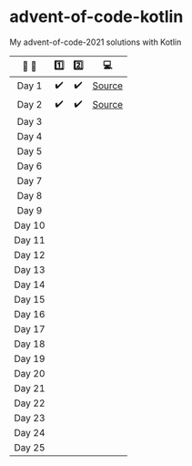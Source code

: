 # advent-of-code-kotlin

My advent-of-code-2021 solutions with Kotlin

| :calendar: :christmas_tree: | :one: | :two: | :computer: |
| :---: | :---: | :---: | :---: |
| Day 1 | :heavy_check_mark: | :heavy_check_mark: | [Source](src/main/kotlin/Day2.kt) |
| Day 2 | :heavy_check_mark: | :heavy_check_mark: | [Source](src/main/kotlin/Day2.kt) |
| Day 3 |  |  |  |
| Day 4 |  |  |  |
| Day 5 |  |  |  |
| Day 6 |  |  |  |
| Day 7 |  |  |  |
| Day 8 |  |  |  |
| Day 9 |  |  |  |
| Day 10 |  |  |  |
| Day 11 |  |  |  |
| Day 12 |  |  |  |
| Day 13 |  |  |  |
| Day 14 |  |  |  |
| Day 15 |  |  |  |
| Day 16 |  |  |  |
| Day 17 |  |  |  |
| Day 18 |  |  |  |
| Day 19 |  |  |  |
| Day 20 |  |  |  |
| Day 21 |  |  |  |
| Day 22 |  |  |  |
| Day 23 |  |  |  |
| Day 24 |  |  |  |
| Day 25 |  |  |  |

